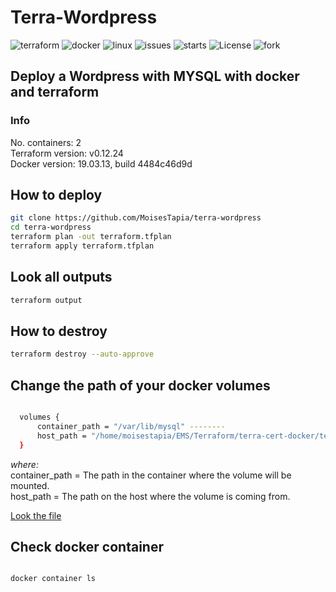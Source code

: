 # Terra-Wordpress

![terraform](https://img.shields.io/badge/Terraform-0.12-blue?style=plastic&logo=terraform)
![docker](https://img.shields.io/badge/Docker-v19.03.12-blue?style=plastic&logo=docker)
![linux](https://img.shields.io/badge/linux-debian_10-informational?style=plastic&logo=linux)
![issues](https://img.shields.io/github/issues/MoisesTapia/terra-wordpress?style=plastic)
![starts](https://img.shields.io/github/stars/MoisesTapia/terra-wordpress?style=plastic)
![License](https://img.shields.io/github/license/MoisesTapia/terra-wordpress?style=plastic)
![fork](https://img.shields.io/github/forks/MoisesTapia/terra-wordpress?color=se&style=plastic)<br>

## Deploy a Wordpress with MYSQL with docker and terraform

### Info

No. containers: 2 <br>
Terraform version: v0.12.24 <br>
Docker version: 19.03.13, build 4484c46d9d

## How to deploy

```bash
git clone https://github.com/MoisesTapia/terra-wordpress
cd terra-wordpress
terraform plan -out terraform.tfplan
terraform apply terraform.tfplan
```
## Look all outputs

```bash
terraform output
```
## How to destroy

```bash
terraform destroy --auto-approve
```

## Change the path of your docker volumes

```bash

  volumes {
      container_path = "/var/lib/mysql" --------
      host_path = "/home/moisestapia/EMS/Terraform/terra-cert-docker/terra-wordpress/database"
  }

```


*where:* <br>
container_path  = The path in the container where the volume will be mounted.<br>
host_path =  The path on the host where the volume is coming from.<br>

[Look the file](https://github.com/MoisesTapia/terra-wordpress/blob/main/container.tf)

## Check docker container

```bash

docker container ls

```

